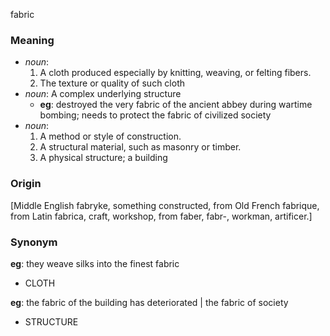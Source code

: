 fabric
### Meaning
+ _noun_: 
   1. A cloth produced especially by knitting, weaving, or felting fibers.
   2. The texture or quality of such cloth
+ _noun_: A complex underlying structure
    + __eg__: destroyed the very fabric of the ancient abbey during wartime bombing; needs to protect the fabric of civilized society
+ _noun_: 
   1. A method or style of construction.
   2. A structural material, such as masonry or timber.
   3. A physical structure; a building

### Origin

[Middle English fabryke, something constructed, from Old French fabrique, from Latin fabrica, craft, workshop, from faber, fabr-, workman, artificer.]

### Synonym

__eg__: they weave silks into the finest fabric

+ CLOTH

__eg__: the fabric of the building has deteriorated | the fabric of society

+ STRUCTURE


